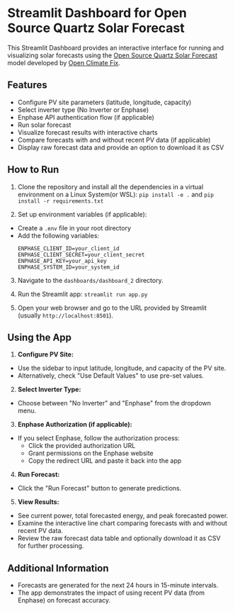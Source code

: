 # Streamlit Dashboard for Open Source Quartz Solar Forecast

This Streamlit Dashboard provides an interactive interface for running and visualizing solar forecasts using the [Open Source Quartz Solar Forecast](https://github.com/openclimatefix/Open-Source-Quartz-Solar-Forecast) model developed by [Open Climate Fix](https://openclimatefix.org/).

## Features

- Configure PV site parameters (latitude, longitude, capacity)
- Select inverter type (No Inverter or Enphase)
- Enphase API authentication flow (if applicable)
- Run solar forecast
- Visualize forecast results with interactive charts
- Compare forecasts with and without recent PV data (if applicable)
- Display raw forecast data and provide an option to download it as CSV

## How to Run

1. Clone the repository and install all the dependencies in a virtual environment on a Linux System(or WSL):
   `pip install -e .` and `pip install -r requirements.txt`

2. Set up environment variables (if applicable):

- Create a `.env` file in your root directory
- Add the following variables:
  ```
  ENPHASE_CLIENT_ID=your_client_id
  ENPHASE_CLIENT_SECRET=your_client_secret
  ENPHASE_API_KEY=your_api_key
  ENPHASE_SYSTEM_ID=your_system_id
  ```

3. Navigate to the `dashboards/dashboard_2` directory.

4. Run the Streamlit app: `streamlit run app.py`

5. Open your web browser and go to the URL provided by Streamlit (usually `http://localhost:8501`).

## Using the App

1. **Configure PV Site:**

- Use the sidebar to input latitude, longitude, and capacity of the PV site.
- Alternatively, check "Use Default Values" to use pre-set values.

2. **Select Inverter Type:**

- Choose between "No Inverter" and "Enphase" from the dropdown menu.

3. **Enphase Authorization (if applicable):**

- If you select Enphase, follow the authorization process:
  - Click the provided authorization URL
  - Grant permissions on the Enphase website
  - Copy the redirect URL and paste it back into the app

4. **Run Forecast:**

- Click the "Run Forecast" button to generate predictions.

5. **View Results:**

- See current power, total forecasted energy, and peak forecasted power.
- Examine the interactive line chart comparing forecasts with and without recent PV data.
- Review the raw forecast data table and optionally download it as CSV for further processing.

## Additional Information

- Forecasts are generated for the next 24 hours in 15-minute intervals.
- The app demonstrates the impact of using recent PV data (from Enphase) on forecast accuracy.
